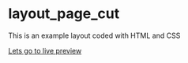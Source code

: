 # layout_page_cut
This is an example layout coded with HTML and CSS


[Lets go to live preview](https://pdoubleu.github.io/star_cab_static/)
